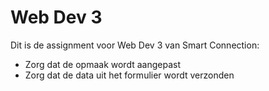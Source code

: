 # Web Dev 3

Dit is de assignment voor Web Dev 3 van Smart Connection:

- Zorg dat de opmaak wordt aangepast
- Zorg dat de data uit het formulier wordt verzonden